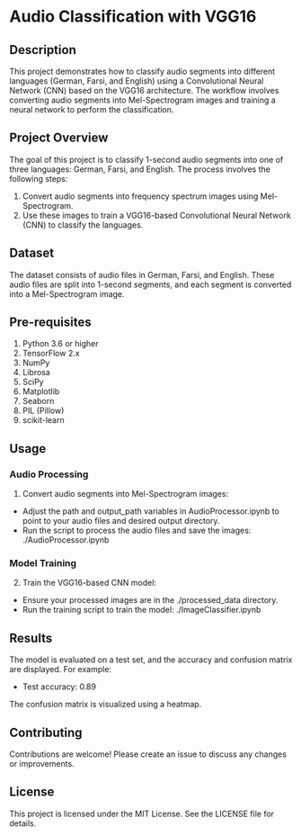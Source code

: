 # Audio Classification with VGG16

## Description

This project demonstrates how to classify audio segments into different languages (German, Farsi, and English) using a Convolutional Neural Network (CNN) based on the VGG16 architecture. The workflow involves converting audio segments into Mel-Spectrogram images and training a neural network to perform the classification.

## Project Overview

The goal of this project is to classify 1-second audio segments into one of three languages: German, Farsi, and English. The process involves the following steps:

1. Convert audio segments into frequency spectrum images using Mel-Spectrogram.
2. Use these images to train a VGG16-based Convolutional Neural Network (CNN) to classify the languages.

## Dataset

The dataset consists of audio files in German, Farsi, and English. These audio files are split into 1-second segments, and each segment is converted into a Mel-Spectrogram image.

## Pre-requisites

1. Python 3.6 or higher
2. TensorFlow 2.x
3. NumPy
4. Librosa
5. SciPy
6. Matplotlib
7. Seaborn
8. PIL (Pillow)
9. scikit-learn

## Usage

### Audio Processing

1. Convert audio segments into Mel-Spectrogram images:

- Adjust the path and output_path variables in AudioProcessor.ipynb to point to your audio files and desired output directory.
- Run the script to process the audio files and save the images: ./AudioProcessor.ipynb
  

### Model Training

2. Train the VGG16-based CNN model:

- Ensure your processed images are in the ./processed_data directory.
- Run the training script to train the model: ./ImageClassifier.ipynb
  

## Results

The model is evaluated on a test set, and the accuracy and confusion matrix are displayed. For example:

- Test accuracy: 0.89

The confusion matrix is visualized using a heatmap.

## Contributing

Contributions are welcome! Please create an issue to discuss any changes or improvements.

## License

This project is licensed under the MIT License. See the LICENSE file for details.
